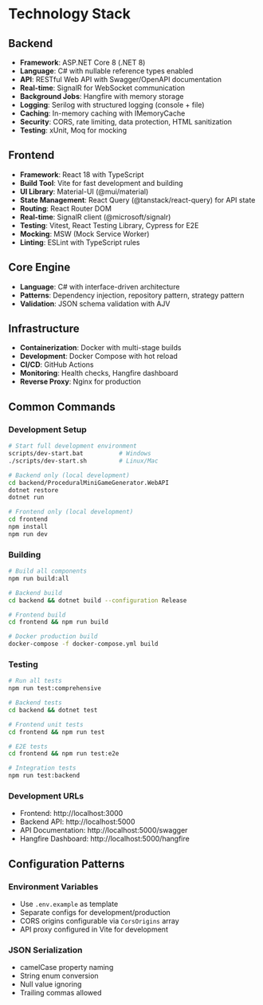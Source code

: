 # Technology Stack

## Backend
- **Framework**: ASP.NET Core 8 (.NET 8)
- **Language**: C# with nullable reference types enabled
- **API**: RESTful Web API with Swagger/OpenAPI documentation
- **Real-time**: SignalR for WebSocket communication
- **Background Jobs**: Hangfire with memory storage
- **Logging**: Serilog with structured logging (console + file)
- **Caching**: In-memory caching with IMemoryCache
- **Security**: CORS, rate limiting, data protection, HTML sanitization
- **Testing**: xUnit, Moq for mocking

## Frontend
- **Framework**: React 18 with TypeScript
- **Build Tool**: Vite for fast development and building
- **UI Library**: Material-UI (@mui/material)
- **State Management**: React Query (@tanstack/react-query) for API state
- **Routing**: React Router DOM
- **Real-time**: SignalR client (@microsoft/signalr)
- **Testing**: Vitest, React Testing Library, Cypress for E2E
- **Mocking**: MSW (Mock Service Worker)
- **Linting**: ESLint with TypeScript rules

## Core Engine
- **Language**: C# with interface-driven architecture
- **Patterns**: Dependency injection, repository pattern, strategy pattern
- **Validation**: JSON schema validation with AJV

## Infrastructure
- **Containerization**: Docker with multi-stage builds
- **Development**: Docker Compose with hot reload
- **CI/CD**: GitHub Actions
- **Monitoring**: Health checks, Hangfire dashboard
- **Reverse Proxy**: Nginx for production

## Common Commands

### Development Setup
```bash
# Start full development environment
scripts/dev-start.bat          # Windows
./scripts/dev-start.sh         # Linux/Mac

# Backend only (local development)
cd backend/ProceduralMiniGameGenerator.WebAPI
dotnet restore
dotnet run

# Frontend only (local development)
cd frontend
npm install
npm run dev
```

### Building
```bash
# Build all components
npm run build:all

# Backend build
cd backend && dotnet build --configuration Release

# Frontend build
cd frontend && npm run build

# Docker production build
docker-compose -f docker-compose.yml build
```

### Testing
```bash
# Run all tests
npm run test:comprehensive

# Backend tests
cd backend && dotnet test

# Frontend unit tests
cd frontend && npm run test

# E2E tests
cd frontend && npm run test:e2e

# Integration tests
npm run test:backend
```

### Development URLs
- Frontend: http://localhost:3000
- Backend API: http://localhost:5000
- API Documentation: http://localhost:5000/swagger
- Hangfire Dashboard: http://localhost:5000/hangfire

## Configuration Patterns

### Environment Variables
- Use `.env.example` as template
- Separate configs for development/production
- CORS origins configurable via `CorsOrigins` array
- API proxy configured in Vite for development

### JSON Serialization
- camelCase property naming
- String enum conversion
- Null value ignoring
- Trailing commas allowed